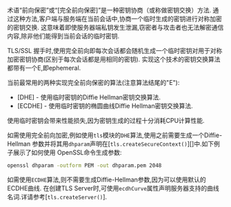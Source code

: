 
<!-- type=misc -->

术语“前向保密”或“[完全前向保密]”是一种密钥协商（或称做密钥交换）方法.
通过这种方法,客户端与服务端在当前会话中,协商一个临时生成的密钥进行对称加密的密钥交换.
这意味着即使服务器端私钥发生泄漏,窃密者与攻击者也无法解密通信内容,除非他们能得到当前会话的临时密钥.

TLS/SSL 握手时,使用完全前向即每次会话都会随机生成一个临时密钥对用于对称加密密钥协商(区别于每次会话都是用相同的密钥).
实现这个技术的密钥交换算法都带有一个E,即ephemeral.

当前最常用的两种实现完全前向保密的算法(注意算法结尾的"E"):

* [DHE] - 使用临时密钥的Diffie Hellman密钥交换算法.
* [ECDHE] - 使用临时密钥的椭圆曲线Diffie Hellman密钥交换算法.

使用临时密钥会带来性能损失,因为密钥生成的过程十分消耗CPU计算性能.

如需使用完全前向加密,例如使用`tls`模块的`DHE`算法,使用之前需要生成一个Diffie-Hellman
参数并将其用`dhparam`声明在[`tls.createSecureContext()`][]中.如下例子展示了如何使用
OpenSSL命令生成参数:

```sh
openssl dhparam -outform PEM -out dhparam.pem 2048
```
如需使用`ECDHE`算法,则不需要生成Diffie-Hellman参数,因为可以使用默认的ECDHE曲线.
在创建TLS Server时,可使用`ecdhCurve`属性声明服务器支持的曲线名词.详请参考[`tls.createServer()`].
